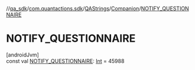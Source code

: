 //[qa_sdk](../../../../index.md)/[com.quantactions.sdk](../../index.md)/[QAStrings](../index.md)/[Companion](index.md)/[NOTIFY_QUESTIONNAIRE](-n-o-t-i-f-y_-q-u-e-s-t-i-o-n-n-a-i-r-e.md)

# NOTIFY_QUESTIONNAIRE

[androidJvm]\
const val [NOTIFY_QUESTIONNAIRE](-n-o-t-i-f-y_-q-u-e-s-t-i-o-n-n-a-i-r-e.md): [Int](https://kotlinlang.org/api/latest/jvm/stdlib/kotlin/-int/index.html) = 45988
